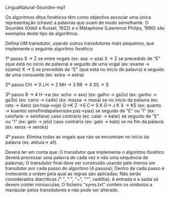 LinguaNatural-Soundex-mp1

Os algoritmos ditos fonéticos têm como objectivo associar uma única representação (chave) a palavras que soam de modo semelhante. O Soundex (Odell e Russel, 1922) e o Mataphone (Lawrence Philips, 1990) são exemplos deste tipo de algoritmos.

Defina UM transdutor, usando outros transdutores mais pequenos, que implemente o seguinte algoritmo fonético: 

1º passo
S → Z se entre vogais (ex: asa → aza)
X → Z se precedido de "E" (que está no início de palavra) e seguido de uma vogal (ex: exame →
ezame)
X → S se precedido de "E" (que está no início de palavra) e seguido de uma consoante (ex: extra → estra)

2º passo
CH → X 
LH → 2 
NH → 3 
RR → 4 
SS → S

3º passo
R → 4 H →∅
(ex: acho → axo) (ex: galho → ga2o) (ex: ganho → ga3o) (ex: carro → ca4o) (ex: massa → masa)
se no início da palavra (ex: rato → 4ato) (ex:hoje→oje)
Q→K Z →S C→ S
K G→ J K
X → KS
(ex: quanto → kuanto) senofimdapalavra(ex:paz→pas)
se seguido de "E" ou "I" (ex: celofane → selofane) caso contrário (ex: calar → kalar)
se seguido de "E" ou "I" (ex: gelo → jelo)
caso contrário (ex: galo → kalo)
se no fim da palavra (ex: xerox → xeroks)

4º passo:
Elimina todas as vogais que não se encontram no início da palavra (ex: aleluia→ all).


Deverá ter em conta que:
O transdutor que implementa o algoritmo fonético deverá processar uma palavra de cada vez e não uma sequência de palavras;
O transdutor final deve ser construído usando pelo menos um transdutor por cada passo do algoritmo (4 passos);
Dentro de cada passo é irrelevante a ordem pela qual as regras são aplicadas;
Não serão considerados diacríticos (" ́", "`", "~", "^", cedilha);
A entrada e a saída só devem conter minúsculas;
O ficheiro "syms.txt" contém os símbolos a manipular pelos transdutores e não pode ser alterado.